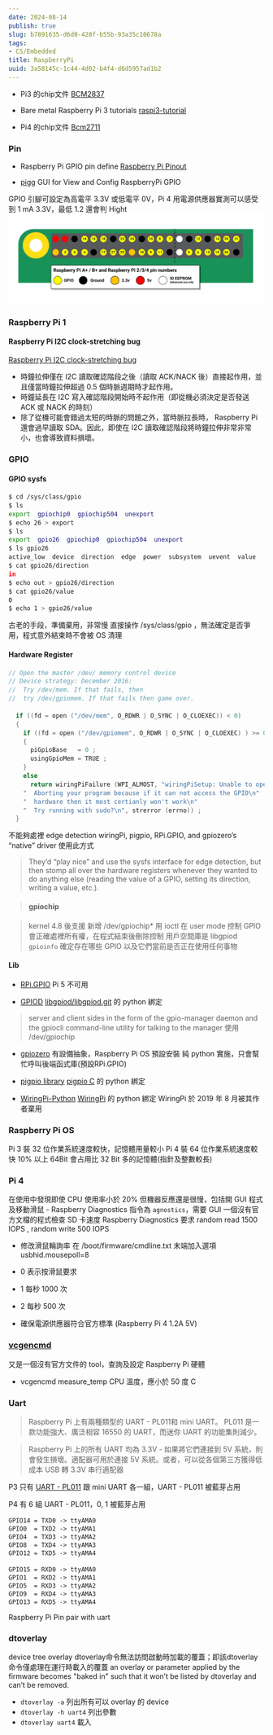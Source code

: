 ```yaml
---
date: 2024-08-14
publish: true
slug: b7891635-d6d0-428f-b55b-93a35c10678a
tags:
- CS/Embedded
title: RaspberryPi
uuid: 3a58145c-1c44-4d02-b4f4-d6d5957ad1b2
---
```

- Pi3 的chip文件
  [BCM2837](../58a2af46-b106-40af-b369-8f7f61d0e52e.pdf)

- Bare metal Raspberry Pi 3 tutorials
  [raspi3-tutorial](https://github.com/bztsrc/raspi3-tutorial)

- Pi4 的chip文件
  [Bcm2711](../92d006d0-9c14-4ca4-921c-ddb8694f2ea7.pdf)

### Pin

- Raspberry Pi GPIO pin define
  [Raspberry Pi Pinout](https://pinout.xyz/)

- [pigg](https://github.com/andrewdavidmackenzie/pigg)
  GUI for View and Config RaspberryPi GPIO

GPIO 引腳可設定為高電平 3.3V 或低電平 0V，Pi 4 用電源供應器實測可以感受到 1 mA 3.3V，最低 1.2 還會判 Hight
![](../4be9e018-f34c-44b0-a1ca-5ef54c0dd8e0.png)

### Raspberry Pi 1

#### Raspberry Pi I2C clock-stretching bug

[Raspberry Pi I2C clock-stretching bug](https://forums.raspberrypi.com/viewtopic.php?f=44&amp;t=13771&amp;p=405024)

- 時鐘拉伸僅在 I2C 讀取確認階段之後（讀取 ACK/NACK 後）直接起作用，並且僅當時鐘拉伸超過 0.5 個時脈週期時才起作用。
- 時鐘延長在 I2C 寫入確認階段開始時不起作用（即從機必須決定是否發送 ACK 或 NACK 的時刻）
- 除了從機可能會錯過太短的時脈的問題之外，當時脈拉長時， Raspberry Pi 還會過早讀取 SDA。因此，即使在 I2C 讀取確認階段將時鐘拉伸非常非常小，也會導致資料損壞。

### GPIO

#### GPIO sysfs

```sh
$ cd /sys/class/gpio
$ ls
export  gpiochip0  gpiochip504  unexport
$ echo 26 > export
$ ls
export  gpio26  gpiochip0  gpiochip504  unexport
$ ls gpio26
active_low  device  direction  edge  power  subsystem  uevent  value
$ cat gpio26/direction
in
$ echo out > gpio26/direction
$ cat gpio26/value
0
$ echo 1 > gpio26/value
```

古老的手段，準備棄用，非常慢
直接操作 /sys/class/gpio ，無法確定是否爭用，程式意外結束時不會被 OS 清理

#### Hardware Register

```c
// Open the master /dev/ memory control device
// Device strategy: December 2016:
//	Try /dev/mem. If that fails, then
//	try /dev/gpiomem. If that fails then game over.

  if ((fd = open ("/dev/mem", O_RDWR | O_SYNC | O_CLOEXEC)) < 0)
  {
    if ((fd = open ("/dev/gpiomem", O_RDWR | O_SYNC | O_CLOEXEC) ) >= 0)	// We're using gpiomem
    {
      piGpioBase   = 0 ;
      usingGpioMem = TRUE ;
    }
    else
      return wiringPiFailure (WPI_ALMOST, "wiringPiSetup: Unable to open /dev/mem or /dev/gpiomem: %s.\n"
	"  Aborting your program because if it can not access the GPIO\n"
	"  hardware then it most certianly won't work\n"
	"  Try running with sudo?\n", strerror (errno)) ;
  }
```

不能夠處裡 edge detection
wiringPi, pigpio, RPi.GPIO, and gpiozero’s “native” driver 使用此方式

> They’d “play nice” and use the sysfs interface for edge detection, but then stomp all over the hardware registers whenever they wanted to do anything else (reading the value of a GPIO, setting its direction, writing a value, etc.).

> #### gpiochip

> kernel 4.8 後支援
> 新增 /dev/gpiochip* 用 ioctl 在 user mode 控制 GPIO
> 會正確處裡所有權，在程式結束後刪除控制
> 用戶空間庫是 libgpiod
> `gpioinfo` 確定存在哪些 GPIO 以及它們當前是否正在使用任何事物



#### Lib

- [RPi.GPIO](https://pypi.org/project/RPi.GPIO)
  Pi 5 不可用

- [GPIOD](https://pypi.org/project/gpiod/)
  [libgpiod/libgpiod.git](https://git.kernel.org/pub/scm/libs/libgpiod/libgpiod.git/) 的 python 綁定

> server and client sides in the form of the gpio-manager daemon and the gpiocli command-line utility for talking to the manager
> 使用 /dev/gpiochip



- [gpiozero](https://gpiozero.readthedocs.io/en/latest/index.html)
  有設備抽象，Raspberry Pi OS 預設安裝
  純 python 實施，只會幫忙呼叫後端函式庫(預設RPi.GPIO)

- [pigpio library](https://abyz.me.uk/rpi/pigpio/python.html)
  [pigpio C](https://github.com/joan2937/pigpio) 的 python 綁定

- [WiringPi-Python](https://github.com/WiringPi/WiringPi-Python)
  [WiringPi](https://github.com/WiringPi/WiringPi/tree/master) 的 python 綁定
  WiringPi 於 2019 年 8 月被其作者棄用

### Raspberry Pi OS

Pi 3 裝 32 位作業系統速度較快，記憶體用量較小
Pi 4 裝 64 位作業系統速度較快 10% 以上
64Bit 會占用比 32 Bit 多的記憶體(指針及整數較長)

### Pi 4

在使用中發現即使 CPU 使用率小於 20% 但機器反應還是很慢，包括開 GUI 程式及移動滑鼠
- Raspberry Diagnostics
指令為 `agnostics`，需要 GUI
一個沒有官方文檔的程式檢查 SD 卡速度
Raspberry Diagnostics 要求 random read 1500 IOPS , random write 500 IOPS

- 修改滑鼠輪詢率
  在 /boot/firmware/cmdline.txt 末端加入選項 usbhid.mousepoll=8

- 0 表示按滑鼠要求

- 1 每秒 1000 次

- 2 每秒 500 次

- 確保電源供應器符合官方標準 (Raspberry Pi 4 1.2A 5V)

### [vcgencmd](https://elinux.org/RPI_vcgencmd_usage)

又是一個沒有官方文件的 tool，查詢及設定 Raspberry Pi 硬體

- vcgencmd measure_temp
  CPU 溫度，應小於 50 度 C

### Uart

> Raspberry Pi 上有兩種類型的 UART - PL011和 mini UART。 PL011 是一款功能強大、廣泛相容 16550 的 UART，而迷你 UART 的功能集則減少。



> Raspberry Pi 上的所有 UART 均為 3.3V - 如果將它們連接到 5V 系統，則會發生損壞。適配器可用於連接 5V 系統。或者，可以從各個第三方獲得低成本 USB 轉 3.3V 串行適配器



P3 只有 [UART - PL011](https://developer.arm.com/documentation/ddi0183/g/introduction/about-the-uart) 跟 mini UART 各一組，UART - PL011 被藍芽占用

P4 有 6 組 UART - PL011，0, 1 被藍芽占用

```
GPIO14 = TXD0 -> ttyAMA0
GPIO0  = TXD2 -> ttyAMA1
GPIO4  = TXD3 -> ttyAMA2
GPIO8  = TXD4 -> ttyAMA3
GPIO12 = TXD5 -> ttyAMA4
 
GPIO15 = RXD0 -> ttyAMA0
GPIO1  = RXD2 -> ttyAMA1
GPIO5  = RXD3 -> ttyAMA2
GPIO9  = RXD4 -> ttyAMA3
GPIO13 = RXD5 -> ttyAMA4
```

Raspberry Pi Pin pair with uart

### dtoverlay

device tree overlay
dtoverlay命令無法訪問啟動時加載的覆蓋；即該dtoverlay命令僅處理在運行時載入的覆蓋
an overlay or parameter applied by the firmware becomes "baked in" such that it won’t be listed by dtoverlay and can’t be removed.

- `dtoverlay -a` 列出所有可以 overlay 的 device
- `dtoverlay -h uart4` 列出參數
- `dtoverlay uart4` 載入
